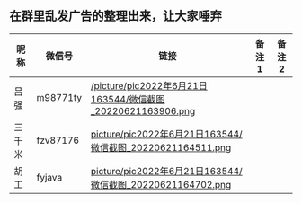 ## 在群里乱发广告的整理出来，让大家唾弃



| 昵称   | 微信号   | 链接                                                         | 备注1 | 备注2 |
| ------ | -------- | ------------------------------------------------------------ | ----- | ----- |
| 吕强   | m98771ty | [/picture/pic2022年6月21日163544/微信截图_20220621163906.png](/picture/pic2022年6月21日163544/微信截图_20220621163906.png) |       |       |
| 三千米 | fzv87176 | [picture/pic2022年6月21日163544/微信截图_20220621164511.png](picture/pic2022年6月21日163544/微信截图_20220621164511.png) |       |       |
| 胡工   | fyjava   | [picture/pic2022年6月21日163544/微信截图_20220621164702.png](picture/pic2022年6月21日163544/微信截图_20220621164702.png) |       |       |

